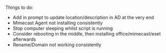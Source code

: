 Things to do:

- Add in prompt to update location/description in AD at the very end
- Mimecast Agent not installing consistently
- Stop computer sleeping whilst script is running
- Consider rebooting in the middle, then installing office/mimecast/eset afterwards
- Rename/Domain not working consistently
